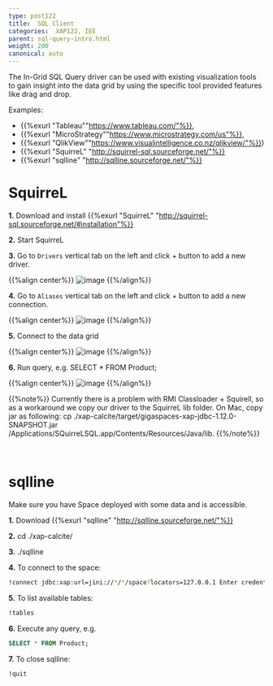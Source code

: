 ```yaml
---
type: post122
title:  SQL Client
categories:  XAP122, IEE
parent: sql-query-intro.html
weight: 200
canonical: auto
---
```



The In-Grid SQL Query driver can be used with existing visualization tools to gain insight into the data grid by using the specific tool provided features like drag and drop.

Examples:

- {{%exurl "Tableau""https://www.tableau.com/"%}}, 
- {{%exurl "MicroStrategy""https://www.microstrategy.com/us"%}}, 
- {{%exurl "QlikView""https://www.visualintelligence.co.nz/qlikview/"%}}) 
- {{%exurl "SquirreL" "http://squirrel-sql.sourceforge.net/"%}}
- {{%exurl "sqlline" "http://sqlline.sourceforge.net/"%}}
 

 
# SquirreL

**1.** Download and install {{%exurl "SquirreL" "http://squirrel-sql.sourceforge.net/#installation"%}}

**2.** Start SquirreL

**3.** Go to `Drivers` vertical tab on the left and click + button to add a new driver.

{{%align center%}}
![image](/attachment_files/xap-sql/squirrel-driver.png)
{{%/align%}}

**4.** Go to `Aliases` vertical tab on the left and click + button to add a new connection.

{{%align center%}}
![image](/attachment_files/xap-sql/squirrel-alias.png)
{{%/align%}}

 
**5.** Connect to the data grid

{{%align center%}}
![image](/attachment_files/xap-sql/squirrel-connect.png)
{{%/align%}}


**6.** Run query, e.g. SELECT * FROM Product;

{{%align center%}}
![image](/attachment_files/xap-sql/squirrel-query.png)
{{%/align%}}


{{%note%}}
Currently there is a problem with RMI Classloader + Squirell, so as a workaround we copy our driver to the SquirreL lib folder. On Mac, copy jar as following: cp ./xap-calcite/target/gigaspaces-xap-jdbc-1.12.0-SNAPSHOT.jar /Applications/SQuirreLSQL.app/Contents/Resources/Java/lib.
{{%/note%}}

<br>

# sqlline

Make sure you have Space deployed with some data and is accessible.


**1.** Download {{%exurl "sqlline" "http://sqlline.sourceforge.net/"%}}

**2.** cd ./xap-calcite/

**3.** ./sqlline

**4.** To connect to the space: 
```bash
!connect jdbc:xap:url=jini://*/*/space?locators=127.0.0.1 Enter credentials if your space is secured (or just press Return otherwise).
```

**5.** To list available tables: 

```bash
!tables
```

**6.** Execute any query, e.g. 

```sql
SELECT * FROM Product;
```
**7.** To close sqlline: 
```bash
!quit
```
